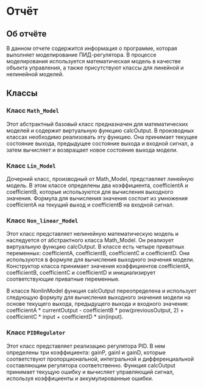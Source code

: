 # Отчёт

## Об отчёте 
В данном отчете содержится информация о программе, которая выполняет моделирование ПИД-регулятора. В процессе моделирования используется математическая модель в качестве объекта управления, а также присутствуют классы для линейной и нелинейной моделей.
## Классы

### Класс `Math_Model`
Этот абстрактный базовый класс предназначен для математических моделей и содержит виртуальную функцию calcOutput. В производных классах необходимо реализовать эту функцию. Она принимает текущее состояние выхода, предыдущее состояние выхода и входной сигнал, а затем вычисляет и возвращает новое состояние выхода модели.

### Класс `Lin_Model`
Дочерний класс, производный от Math_Model, представляет линейную модель. В этом классе определены два коэффициента, coefficientA и coefficientB, которые используются для вычисления выходного значения. Формула для вычисления значения состоит из умножения coefficientA на текущий выход и coefficientB на входной сигнал.

### Класс `Non_linear_Model`
Этот класс представляет нелинейную математическую модель и наследуется от абстрактного класса Math_Model. Он реализует виртуальную функцию calcOutput. В классе есть четыре приватных переменных: coefficientA, coefficientB, coefficientC и coefficientD. Они используются в формуле для вычисления выходного значения модели. Конструктор класса принимает значения коэффициентов coefficientA, coefficientB, coefficientC и coefficientD и инициализирует соответствующие приватные переменные.

В классе NonlinModel функция calcOutput переопределена и использует следующую формулу для вычисления выходного значения модели на основе текущего выхода, предыдущего выхода и входного значения: coefficientA * currentOutput - coefficientB * pow(previousOutput, 2) + coefficientC * input + coefficientD * sin(input).

### Класс `PIDRegulator`
Этот класс представляет реализацию регулятора PID. В нем определены три коэффициента: gainP, gainI и gainD, которые соответствуют пропорциональной, интегральной и дифференциальной составляющим регулятора соответственно. Функция calcOutput принимает текущую ошибку и вычисляет управляющий сигнал, используя коэффициенты и аккумулированные ошибки.